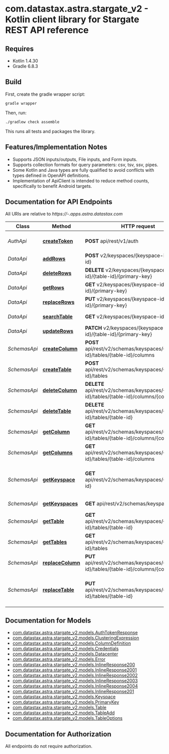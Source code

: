 # com.datastax.astra.stargate_v2 - Kotlin client library for Stargate REST API reference

## Requires

* Kotlin 1.4.30
* Gradle 6.8.3

## Build

First, create the gradle wrapper script:

```
gradle wrapper
```

Then, run:

```
./gradlew check assemble
```

This runs all tests and packages the library.

## Features/Implementation Notes

* Supports JSON inputs/outputs, File inputs, and Form inputs.
* Supports collection formats for query parameters: csv, tsv, ssv, pipes.
* Some Kotlin and Java types are fully qualified to avoid conflicts with types defined in OpenAPI definitions.
* Implementation of ApiClient is intended to reduce method counts, specifically to benefit Android targets.

<a name="documentation-for-api-endpoints"></a>
## Documentation for API Endpoints

All URIs are relative to *https://-.apps.astra.datastax.com*

Class | Method | HTTP request | Description
------------ | ------------- | ------------- | -------------
*AuthApi* | [**createToken**](docs/AuthApi.md#createtoken) | **POST** api/rest/v1/auth | Create an authorization token
*DataApi* | [**addRows**](docs/DataApi.md#addrows) | **POST** v2/keyspaces/{keyspace-id}/{table-id} | Add rows
*DataApi* | [**deleteRows**](docs/DataApi.md#deleterows) | **DELETE** v2/keyspaces/{keyspace-id}/{table-id}/{primary-key} | Delete a row
*DataApi* | [**getRows**](docs/DataApi.md#getrows) | **GET** v2/keyspaces/{keyspace-id}/{table-id}/{primary-key} | Get a row
*DataApi* | [**replaceRows**](docs/DataApi.md#replacerows) | **PUT** v2/keyspaces/{keyspace-id}/{table-id}/{primary-key} | Replace a row
*DataApi* | [**searchTable**](docs/DataApi.md#searchtable) | **GET** v2/keyspaces/{keyspace-id}/{table-id} | Search a table
*DataApi* | [**updateRows**](docs/DataApi.md#updaterows) | **PATCH** v2/keyspaces/{keyspace-id}/{table-id}/{primary-key} | Update a row
*SchemasApi* | [**createColumn**](docs/SchemasApi.md#createcolumn) | **POST** api/rest/v2/schemas/keyspaces/{keyspace-id}/tables/{table-id}/columns | Create a column
*SchemasApi* | [**createTable**](docs/SchemasApi.md#createtable) | **POST** api/rest/v2/schemas/keyspaces/{keyspace-id}/tables | Create a table
*SchemasApi* | [**deleteColumn**](docs/SchemasApi.md#deletecolumn) | **DELETE** api/rest/v2/schemas/keyspaces/{keyspace-id}/tables/{table-id}/columns/{column-id} | Delete a column
*SchemasApi* | [**deleteTable**](docs/SchemasApi.md#deletetable) | **DELETE** api/rest/v2/schemas/keyspaces/{keyspace-id}/tables/{table-id} | Delete a table
*SchemasApi* | [**getColumn**](docs/SchemasApi.md#getcolumn) | **GET** api/rest/v2/schemas/keyspaces/{keyspace-id}/tables/{table-id}/columns/{column-id} | Get a column
*SchemasApi* | [**getColumns**](docs/SchemasApi.md#getcolumns) | **GET** api/rest/v2/schemas/keyspaces/{keyspace-id}/tables/{table-id}/columns | List columns
*SchemasApi* | [**getKeyspace**](docs/SchemasApi.md#getkeyspace) | **GET** api/rest/v2/schemas/keyspaces/{keyspace-id} | Get a keyspace using the {keyspace-id}
*SchemasApi* | [**getKeyspaces**](docs/SchemasApi.md#getkeyspaces) | **GET** api/rest/v2/schemas/keyspaces | Get all keyspaces
*SchemasApi* | [**getTable**](docs/SchemasApi.md#gettable) | **GET** api/rest/v2/schemas/keyspaces/{keyspace-id}/tables/{table-id} | Get a table
*SchemasApi* | [**getTables**](docs/SchemasApi.md#gettables) | **GET** api/rest/v2/schemas/keyspaces/{keyspace-id}/tables | Get all tables
*SchemasApi* | [**replaceColumn**](docs/SchemasApi.md#replacecolumn) | **PUT** api/rest/v2/schemas/keyspaces/{keyspace-id}/tables/{table-id}/columns/{column-id} | Replace a column definition
*SchemasApi* | [**replaceTable**](docs/SchemasApi.md#replacetable) | **PUT** api/rest/v2/schemas/keyspaces/{keyspace-id}/tables/{table-id} | Replace a table definition, except for columns


<a name="documentation-for-models"></a>
## Documentation for Models

 - [com.datastax.astra.stargate_v2.models.AuthTokenResponse](docs/AuthTokenResponse.md)
 - [com.datastax.astra.stargate_v2.models.ClusteringExpression](docs/ClusteringExpression.md)
 - [com.datastax.astra.stargate_v2.models.ColumnDefinition](docs/ColumnDefinition.md)
 - [com.datastax.astra.stargate_v2.models.Credentials](docs/Credentials.md)
 - [com.datastax.astra.stargate_v2.models.Datacenter](docs/Datacenter.md)
 - [com.datastax.astra.stargate_v2.models.Error](docs/Error.md)
 - [com.datastax.astra.stargate_v2.models.InlineResponse200](docs/InlineResponse200.md)
 - [com.datastax.astra.stargate_v2.models.InlineResponse2001](docs/InlineResponse2001.md)
 - [com.datastax.astra.stargate_v2.models.InlineResponse2002](docs/InlineResponse2002.md)
 - [com.datastax.astra.stargate_v2.models.InlineResponse2003](docs/InlineResponse2003.md)
 - [com.datastax.astra.stargate_v2.models.InlineResponse2004](docs/InlineResponse2004.md)
 - [com.datastax.astra.stargate_v2.models.InlineResponse201](docs/InlineResponse201.md)
 - [com.datastax.astra.stargate_v2.models.Keyspace](docs/Keyspace.md)
 - [com.datastax.astra.stargate_v2.models.PrimaryKey](docs/PrimaryKey.md)
 - [com.datastax.astra.stargate_v2.models.Table](docs/Table.md)
 - [com.datastax.astra.stargate_v2.models.TableAdd](docs/TableAdd.md)
 - [com.datastax.astra.stargate_v2.models.TableOptions](docs/TableOptions.md)


<a name="documentation-for-authorization"></a>
## Documentation for Authorization

All endpoints do not require authorization.
